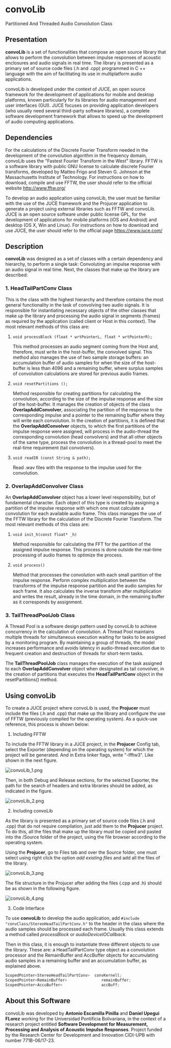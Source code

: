 # convoLib
Partitioned And Threaded Audio Convolution Class

## Presentation
**convoLib** is a set of functionalities that compose an open source library that allows to perform the convolution between impulse responses of acoustic enclosures and audio signals in real time. The library is presented as a primary set of source code files (.h and .cpp) programmed in C ++ language with the aim of facilitating its use in multiplatform audio applications.

convoLib is developed under the context of JUCE, an open source framework for the development of applications for mobile and desktop platforms, known particularly for its libraries for audio management and user interfaces (GUI). JUCE focuses on providing application developers (who usually need several third-party software libraries), a complete software development framework that allows to speed up the development of audio computing applications.

## Dependencies
For the calculations of the Discrete Fourier Transform needed in the development of the convolution algorithm in the frequency domain, convoLib uses the "Fastest Fourier Transform in the West" library. FFTW is a software library with public GNU license to calculate discrete Fourier transforms, developed by Matteo Frigo and Steven G. Johnson at the Massachusetts Institute of Technology. For instructions on how to download, compile and use FFTW, the user should refer to the official website http://www.fftw.org/

To develop an audio application using convoLib, the user must be familiar with the use of the JUCE framework and the Projucer application to generate a project using external libraries such as FFTW and convoLib. JUCE is an open source software under public license GPL, for the development of applications for mobile platforms (iOS and Android) and desktop (OS X, Win and Linux). For instructions on how to download and use JUCE, the user should refer to the official page https://www.juce.com/

## Description
**convoLib** was designed as a set of classes with a certain dependency and hierarchy, to perform a single task: Convoluting an impulse response with an audio signal in real time. Next, the classes that make up the library are described:

### 1. HeadTailPartConv Class 

This is the class with the highest hierarchy and therefore contains the most general functionality in the task of convolving two audio signals. It is responsible for instantiating necessary objects of the other classes that make up the library and processing the audio signal in segments (frames) as required by the application (called client or Host in this context). The most relevant methods of this class are:

1. `void processBlock (float * wrtPointerL, float * wrtPointerR);`

   This method processes an audio segment coming from the Host and, therefore, must write in the host-buffer, the convolved    signal. This method also manages the use of two sample storage buffers: an accumulation buffer of audio samples for when    the size of the host-buffer is less than 4096 and a remaining buffer, where surplus samples of convolution calculations      are stored for previous audio frames.

2. `void resetPartitions ();`

   Method responsible for creating partitions for calculating the convolution, according to the size of the impulse response and the size of the host-buffer. It manages the creation of objects of the class **OverlapAddConvolver**, associating the partition of the response to the corresponding impulse and a pointer to the remaining buffer where they will write each convolution. In the creation of partitions, it is defined that the **OverlapAddConvolver** objects, to which the first partitions of the impulse response were assigned, will process in the audio-thread the corresponding convolution (head convolvers) and that all other objects of the same type, process the convolution in a thread-pool to meet the real-time requirement (tail convolvers).

3. `void readIR (const String & path);`

   Read .wav files with the response to the impulse used for the convolution.
   
### 2. OverlapAddConvolver Class

An **OverlapAddConvolver** object has a lower level responsibility, but of fundamental character. Each object of this type is created by assigning a partition of the impulse response with which one must calculate a convolution for each available audio frame. This class manages the use of the FFTW library for the calculation of the Discrete Fourier Transform. The most relevant methods of this class are:

1. `void init_h(const float* _h)`

   Method responsible for calculating the FFT for the partition of the assigned impulse response. This process is done outside the real-time processing of audio frames to optimize the process.
   
2. `void process()`

   Method that processes the convolution with each small partition of the impulse response. Perform complex multiplication between the transforms of the impulse response partition and the audio samples for each frame. It also calculates the inverse transform after multiplication and writes the result, already in the time domain, in the remaining buffer as it corresponds by assignment.
   
### 3. TailThreadPoolJob Class

A Thread Pool is a software design pattern used by convoLib to achieve concurrency in the calculation of convolution. A Thread Pool maintains multiple threads for simultaneous execution waiting for tasks to be assigned by a monitoring program. By maintaining a group of threads, the model increases performance and avoids latency in audio-thread execution due to frequent creation and destruction of threads for short-term tasks.

The **TailThreadPoolJob** class manages the execution of the task assigned to each **OverlapAddConvolver** object when designated as tail convolver, in the creation of partitions that executes the **HeadTailPartConv** object in the resetPartitions() method.

## Using convoLib
To create a JUCE project where convoLib is used, the **Projucer** must include the files (.h and .cpp) that make up the library and configure the use of FFTW (previously compiled for the operating system). As a quick-use reference, this process is shown below:

1. Including FFTW

To include the FFTW library in a JUCE project, in the **Projucer** Config tab, select the Exporter (depending on the operating system) for which the project will be generated. And in Extra linker flags, write "-lfftw3". Like shown in the next figure.

![convoLib_1.png](https://github.com/AntonioEscamilla/images-in-readMe/blob/master/convoLib/convoLib_1.png)

Then, in both Debug and Release sections, for the selected Exporter, the path for the search of headers and extra libraries should be added, as indicated in the figure.

![convoLib_2.png](https://github.com/AntonioEscamilla/images-in-readMe/blob/master/convoLib/convoLib_2.png)

2. Including convoLib

As the library is presented as a primary set of source code files (.h and .cpp) that do not require compilation, just add them to the **Projucer** project. To do this, all the files that make up the library must be copied and pasted into the /Source folder of the project, using the file browser according to the operating system.

Using the **Projucer**, go to Files tab and over the Source folder, one must select using right click the option *add existing files* and add all the files of the library.

![convoLib_3.png](https://github.com/AntonioEscamilla/images-in-readMe/blob/master/convoLib/convoLib_3.png)

The file structure in the Projucer after adding the files (.cpp and .h) should be as shown in the following figure.

![convoLib_4.png](https://github.com/AntonioEscamilla/images-in-readMe/blob/master/convoLib/convoLib_4.png)

3. Code Interface

To use **convoLib** to develop the audio application, add `#include "convClass/StereoHeadTailPartConv.h"` to the header in the class where the audio samples should be processed each frame. Usually this class extends a method called *processBlock* or *audioDeviceIOCallback*.

Then in this class, it is enough to instantiate three different objects to use the library. These are: a HeadTailPartConv type object as a convolution processor and the RemainBuffer and AccBuffer objects for accumulating audio samples in a remaining buffer and an accumulation buffer, as explained above.

```c++
ScopedPointer<StereoHeadTailPartConv>  convKernell;
ScopedPointer<RemainBuffer>  		      remainBuffer;
ScopedPointer<AccuBuffer> 			      accBuff; 
```

## About this Software
convoLib was developed by **Antonio Escamilla Pinilla** and **Daniel Upegui FLorez** working for the Universidad Pontificia Bolivariana, in the context of a research project entitled **Software Development for Measurement, Processing and Analysis of Acoustic Impulse Responses**. Project funded by the Research Center for Development and Innovation CIDI-UPB with number 771B-06/17-23.
